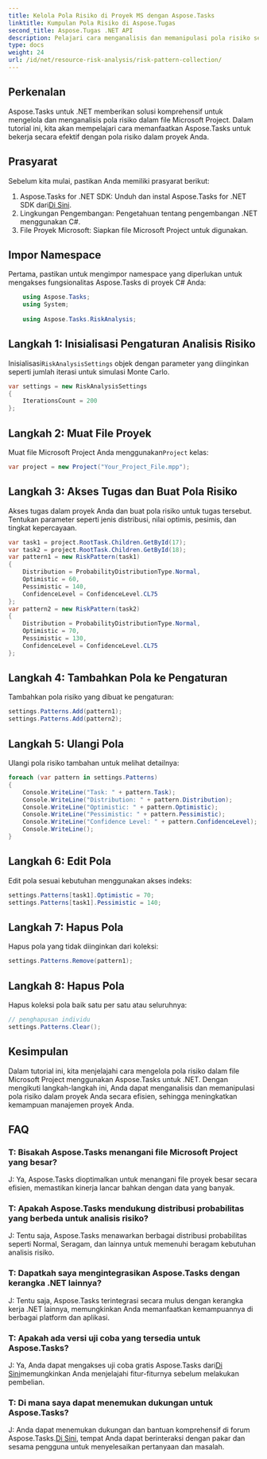 ```yaml
---
title: Kelola Pola Risiko di Proyek MS dengan Aspose.Tasks
linktitle: Kumpulan Pola Risiko di Aspose.Tugas
second_title: Aspose.Tugas .NET API
description: Pelajari cara menganalisis dan memanipulasi pola risiko secara efektif dalam file Microsoft Project menggunakan Aspose.Tasks untuk .NET.
type: docs
weight: 24
url: /id/net/resource-risk-analysis/risk-pattern-collection/
---
```

## Perkenalan
Aspose.Tasks untuk .NET memberikan solusi komprehensif untuk mengelola dan menganalisis pola risiko dalam file Microsoft Project. Dalam tutorial ini, kita akan mempelajari cara memanfaatkan Aspose.Tasks untuk bekerja secara efektif dengan pola risiko dalam proyek Anda.
## Prasyarat
Sebelum kita mulai, pastikan Anda memiliki prasyarat berikut:
1.  Aspose.Tasks for .NET SDK: Unduh dan instal Aspose.Tasks for .NET SDK dari[Di Sini](https://releases.aspose.com/tasks/net/).
2. Lingkungan Pengembangan: Pengetahuan tentang pengembangan .NET menggunakan C#.
3. File Proyek Microsoft: Siapkan file Microsoft Project untuk digunakan.

## Impor Namespace
Pertama, pastikan untuk mengimpor namespace yang diperlukan untuk mengakses fungsionalitas Aspose.Tasks di proyek C# Anda:
```csharp
    using Aspose.Tasks;
    using System;
    
    using Aspose.Tasks.RiskAnalysis;
```
## Langkah 1: Inisialisasi Pengaturan Analisis Risiko
 Inisialisasi`RiskAnalysisSettings` objek dengan parameter yang diinginkan seperti jumlah iterasi untuk simulasi Monte Carlo.
```csharp
var settings = new RiskAnalysisSettings
{
    IterationsCount = 200
};
```
## Langkah 2: Muat File Proyek
 Muat file Microsoft Project Anda menggunakan`Project` kelas:
```csharp
var project = new Project("Your_Project_File.mpp");
```
## Langkah 3: Akses Tugas dan Buat Pola Risiko
Akses tugas dalam proyek Anda dan buat pola risiko untuk tugas tersebut. Tentukan parameter seperti jenis distribusi, nilai optimis, pesimis, dan tingkat kepercayaan.
```csharp
var task1 = project.RootTask.Children.GetById(17);
var task2 = project.RootTask.Children.GetById(18);
var pattern1 = new RiskPattern(task1)
{
    Distribution = ProbabilityDistributionType.Normal,
    Optimistic = 60,
    Pessimistic = 140,
    ConfidenceLevel = ConfidenceLevel.CL75
};
var pattern2 = new RiskPattern(task2)
{
    Distribution = ProbabilityDistributionType.Normal,
    Optimistic = 70,
    Pessimistic = 130,
    ConfidenceLevel = ConfidenceLevel.CL75
};
```
## Langkah 4: Tambahkan Pola ke Pengaturan
Tambahkan pola risiko yang dibuat ke pengaturan:
```csharp
settings.Patterns.Add(pattern1);
settings.Patterns.Add(pattern2);
```
## Langkah 5: Ulangi Pola
Ulangi pola risiko tambahan untuk melihat detailnya:
```csharp
foreach (var pattern in settings.Patterns)
{
    Console.WriteLine("Task: " + pattern.Task);
    Console.WriteLine("Distribution: " + pattern.Distribution);
    Console.WriteLine("Optimistic: " + pattern.Optimistic);
    Console.WriteLine("Pessimistic: " + pattern.Pessimistic);
    Console.WriteLine("Confidence Level: " + pattern.ConfidenceLevel);
    Console.WriteLine();
}
```
## Langkah 6: Edit Pola
Edit pola sesuai kebutuhan menggunakan akses indeks:
```csharp
settings.Patterns[task1].Optimistic = 70;
settings.Patterns[task1].Pessimistic = 140;
```
## Langkah 7: Hapus Pola
Hapus pola yang tidak diinginkan dari koleksi:
```csharp
settings.Patterns.Remove(pattern1);
```
## Langkah 8: Hapus Pola
Hapus koleksi pola baik satu per satu atau seluruhnya:
```csharp
// penghapusan individu
settings.Patterns.Clear();
```

## Kesimpulan
Dalam tutorial ini, kita menjelajahi cara mengelola pola risiko dalam file Microsoft Project menggunakan Aspose.Tasks untuk .NET. Dengan mengikuti langkah-langkah ini, Anda dapat menganalisis dan memanipulasi pola risiko dalam proyek Anda secara efisien, sehingga meningkatkan kemampuan manajemen proyek Anda.
## FAQ
### T: Bisakah Aspose.Tasks menangani file Microsoft Project yang besar?
J: Ya, Aspose.Tasks dioptimalkan untuk menangani file proyek besar secara efisien, memastikan kinerja lancar bahkan dengan data yang banyak.
### T: Apakah Aspose.Tasks mendukung distribusi probabilitas yang berbeda untuk analisis risiko?
J: Tentu saja, Aspose.Tasks menawarkan berbagai distribusi probabilitas seperti Normal, Seragam, dan lainnya untuk memenuhi beragam kebutuhan analisis risiko.
### T: Dapatkah saya mengintegrasikan Aspose.Tasks dengan kerangka .NET lainnya?
J: Tentu saja, Aspose.Tasks terintegrasi secara mulus dengan kerangka kerja .NET lainnya, memungkinkan Anda memanfaatkan kemampuannya di berbagai platform dan aplikasi.
### T: Apakah ada versi uji coba yang tersedia untuk Aspose.Tasks?
 J: Ya, Anda dapat mengakses uji coba gratis Aspose.Tasks dari[Di Sini](https://releases.aspose.com/)memungkinkan Anda menjelajahi fitur-fiturnya sebelum melakukan pembelian.
### T: Di mana saya dapat menemukan dukungan untuk Aspose.Tasks?
 J: Anda dapat menemukan dukungan dan bantuan komprehensif di forum Aspose.Tasks.[Di Sini](https://forum.aspose.com/c/tasks/15), tempat Anda dapat berinteraksi dengan pakar dan sesama pengguna untuk menyelesaikan pertanyaan dan masalah.